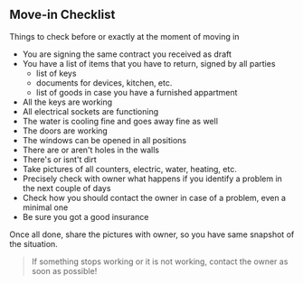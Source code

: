 ## Move-in Checklist

Things to check before or exactly at the moment of moving in

* You are signing the same contract you received as draft
* You have a list of items that you have to return, signed by all parties
  * list of keys
  * documents for devices, kitchen, etc.
  * list of goods in case you have a furnished appartment
* All the keys are working
* All electrical sockets are functioning
* The water is cooling fine and goes away fine as well
* The doors are working
* The windows can be opened in all positions
* There are or aren't holes in the walls
* There's or isnt't dirt
* Take pictures of all counters, electric, water, heating, etc.
* Precisely check with owner what happens if you identify a problem in the next couple of days
* Check how you should contact the owner in case of a problem, even a minimal one
* Be sure you got a good insurance 

Once all done, share the pictures with owner, so you have same snapshot of the situation.

<blockquote>
If something stops working or it is not working, contact the owner as soon as possible!
</blockquote>
